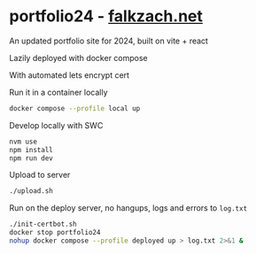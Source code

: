 # portfolio24 - [falkzach.net](falkzach.net)

An updated portfolio site for 2024, built on vite + react

Lazily deployed with docker compose

With automated lets encrypt cert

Run it in a container locally
```bash
docker compose --profile local up
```

Develop locally with SWC
```bash
nvm use
npm install
npm run dev
```

Upload to server
```bash
./upload.sh
```

Run on the deploy server, no hangups, logs and errors to `log.txt`
```bash
./init-certbot.sh
docker stop portfolio24
nohup docker compose --profile deployed up > log.txt 2>&1 &
```
